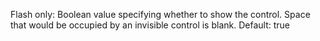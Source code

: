 Flash only: Boolean value specifying whether to show the
            control. Space that would be occupied by an invisible
            control is blank.
            Default: true